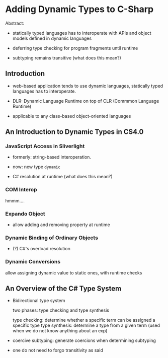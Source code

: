 # Adding Dynamic Types to C-Sharp

Abstract:

- statically typed languages has to interoperate with APIs and object models defined
  in dynamic languages

- deferring type checking for program fragments until runtime

- subtyping remains transitive (what does this mean?)

## Introduction

- web-based application tends to use dynamic languages,
  statically typed languages has to interoperate.

- DLR: Dynamic Language Runtime on top of CLR (Commmon Language Runtime)

- applicable to any class-based object-oriented languages

## An Introduction to Dynamic Types in CS4.0

### JavaScript Access in Sliverlight

- formerly: string-based interoperation.
- now: new type `dynamic`

- C# resolution at runtime (what does this mean?)

### COM Interop

hmmm....

### Expando Object

- allow adding and removing property at runtime

### Dynamic Binding of Ordinary Objects

- (?) C#'s overload resolution

### Dynamic Conversions

allow assigning dynamic value to static ones, with runtime checks

## An Overview of the C# Type System

- Bidirectional type system

    two phases: type checking and type synthesis

    type checking: determine whether a specific term can be assigned a specific type
    type synthesis: determine a type from a given term (used when we do not know anything about an exp)

- coercive subtyping: generate coercions when determining subtyping

- one do not need to forgo transitivity as said

